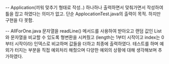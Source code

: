 -- Application(끼워 맞추기 형태로 작성..)
하나하나 출력하면서 맞춰가면서 작성하여
틀을 잡고 하였다는 의미가 없고.
단순 ApplocationTest.java의 출력이 목적.
하지만 구현을 다 못함.

-- AllForOne.java
문자열을 readLine() 메서드를 사용하여 받아오고
랜덤 값인 List와 문자열을 비교할 수 있도록 형변환을 시켜줬고
(length는 1부터 시작이고 index는 0부터 시작이라)
인덱스로 비교하며 값들을 더하고 최종에 출력하였다.
테스트를 하며 예외가 터지는 부분을 직접 예외처리 해줬으며
다양한 예외의 상황에 대해 생각해보며 추가하였다.